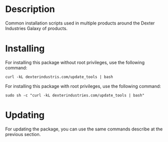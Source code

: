 # Description
Common installation scripts used in multiple products around the Dexter Industries Galaxy of products.

# Installing

For installing this package without root privileges, use the following command:
```
curl -kL dexterindustris.com/update_tools | bash
```

For installing this package with root privileges, use the following command:
```
sudo sh -c "curl -kL dexterindustries.com/update_tools | bash"
```

# Updating

For updating the package, you can use the same commands describe at the previous section.
